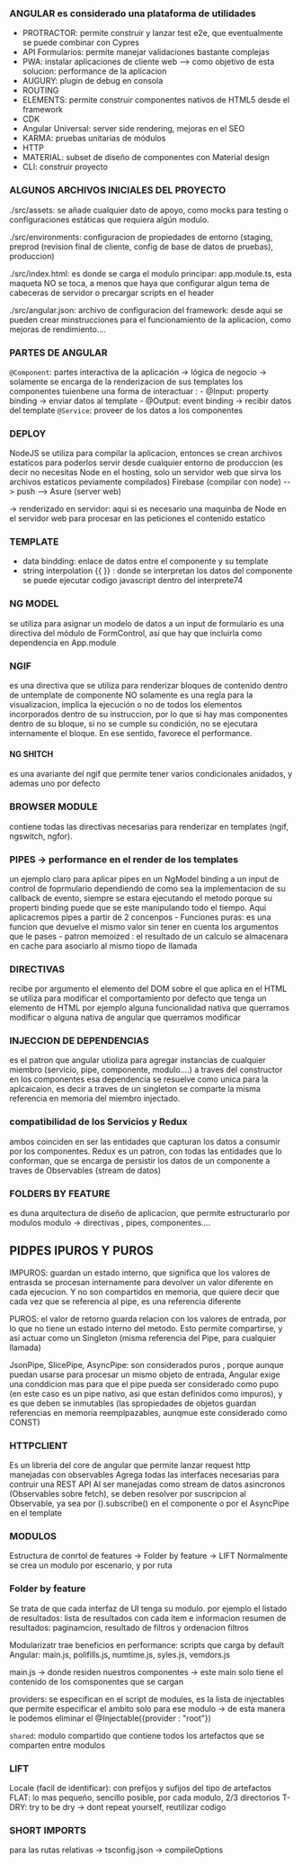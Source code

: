 ### ANGULAR es considerado una plataforma de utilidades

- PROTRACTOR: permite construir y lanzar test e2e, que eventualmente se puede combinar con Cypres
- API Formularios: permite manejar  validaciones bastante complejas
- PWA: instalar aplicaciones de cliente web --> como objetivo de esta solucion: performance de la aplicacion
- AUGURY: plugin de debug en consola
- ROUTING
- ELEMENTS: permite construir componentes nativos de HTML5 desde el framework
- CDK
- Angular Universal: server side rendering, mejoras en el SEO
- KARMA: pruebas unitarias de módulos
- HTTP
- MATERIAL: subset de diseño de componentes con Material design
- CLI: construir proyecto


### ALGUNOS ARCHIVOS INICIALES DEL PROYECTO
./src/assets: se añade cualquier dato de apoyo, como mocks para testing o configuraciones estáticas que requiera algún modulo.

./src/environments: configuracion de propiedades de entorno (staging, preprod (revision final de cliente, config de base de datos de pruebas), produccion)

./src/index.html: es donde se carga el modulo principar: app.module.ts, esta maqueta NO se toca, a menos que haya que configurar algun tema de cabeceras de servidor o precargar scripts en el header

./src/angular.json: archivo de configuracion del framework: desde aqui se pueden crear minstrucciones para el funcionamiento de la aplicacion, como mejoras de rendimiento....


### PARTES DE ANGULAR
`@Component`: partes interactiva de la aplicación -> lógica de negocio -> solamente se encarga de la renderizacion de sus templates
los componentes tuienbene una forma de interactuar :
    - @Input: property binding -> enviar datos al template
    - @Output: event binding -> recibir datos del template
`@Service`: proveer de los datos a los componentes  

### DEPLOY
NodeJS se utiliza para compilar la aplicacion, entonces se crean archivos estaticos para poderlos servir desde cualquier entorno de produccion (es decir no necesitas Node en el hosting, solo un servidor web que sirva los archivos estaticos peviamente compilados)
Firebase (compilar con node) --> push --> Asure (server web)

-> renderizado en servidor: aqui si es necesario una maquinba de Node en el servidor web para procesar en las peticiones el contenido estatico   


### TEMPLATE
- data bindding: enlace de datos entre el componente y su template
- string interpolation {{ }} : donde se interpretan los datos del componente
se puede ejecutar codigo javascript dentro del interprete74


### NG MODEL
se utiliza para asignar un modelo de datos a un input de formulario
es una directiva del módulo de FormControl, así que hay que incluirla como dependencia en App.module


### NGIF
es una directiva que se utiliza para renderizar bloques de contenido dentro de untemplate de componente
NO solamente es una regla para la visualizacion, implica la ejecución o no de todos los elementos incorporados dentro de su instruccion, por lo que si hay mas componentes dentro de su bloque, si no se cumple su condición, no se ejecutara internamente el bloque.
En ese sentido, favorece el performance.

#### NG SHITCH
es una avariante del ngif que permite tener varios condicionales anidados, y ademas uno por defecto


###  BROWSER MODULE
contiene todas las directivas necesarias para renderizar en templates (ngif, ngswitch, ngfor).

### PIPES -> performance en el render de los templates
un ejemplo claro para aplicar pipes en un NgModel binding a un input de control de foprmulario
dependiendo de como sea la implementacion de su callback de evento, siempre se estara ejecutando el metodo porque su properti binding puede que se este manipulando todo el tiempo.
Aqui aplicacremos pipes a partir de 2 concenpos
    - Funciones puras: es una funcion que devuelve el mismo valor sin tener en cuenta los argumentos que le pases
    - patron memoized : el resultado de un calculo se almacenara en cache para asociarlo al mismo tiopo de llamada
    

### DIRECTIVAS
recibe por argumento el elemento del DOM sobre el que aplica en el HTML
se utiliza para modificar el comportamiento por defecto que tenga un elemento de HTML
por ejemplo alguna funcionalidad nativa que querramos modificar
o alguna nativa de angular que querramos modificar


### INJECCION DE DEPENDENCIAS
es el patron que angular utioliza para agregar instancias de cualquier miembro (servicio, pipe, componente, modulo....) a traves del constructor en los componentes
esa dependencia se resuelve como unica para la aplcaicaion, es decir a traves de un singleton se comparte la misma referencia en memoria del miembro injectado.

### compatibilidad de los Servicios y Redux
ambos coinciden en ser las entidades que capturan los datos a consumir por los componentes.
Redux es un patron, con todas las entidades que lo conforman, que se encarga de persistir los datos de un componente a traves de Observables (stream de datos)

### FOLDERS BY FEATURE
es duna arquitectura de diseño de aplicacion, que permite estructurarlo por modulos
modulo -> directivas , pipes, componentes....


## PIDPES IPUROS Y PUROS
IMPUROS: guardan un estado interno, que significa que los valores de entrasda se procesan internamente para devolver un valor diferente en cada ejecucion. Y no son compartidos en memoria, que quiere decir que cada vez que se referencia al pipe, es una referencia diferente

PUROS: el valor de retorno guarda relacion con los valores de entrada, por lo que no tiene un estado interno del metodo. Esto permite compartirse, y asi actuar como un Singleton (misma referencia del Pipe, para cualquier llamada)

JsonPipe, SlicePipe, AsyncPipe: son considerados puros , porque aunque puedan usarse para procesar un mismo objeto de entrada, Angular exige una conddicion mas para que el pipe pueda ser considerado como pupo (en este caso es un pipe nativo, asi que estan definidos como impuros), y es que deben se inmutables (las spropiedades de objetos guardan referencias en memoria reemplpazables, aunqmue este considerado como CONST)

### HTTPCLIENT
Es un libreria del core de angular que permite lanzar request http manejadas con observables
Agrega todas las interfaces necesarias para contruir una REST API
Al ser manejadas como stream de datos asincronos (Observables sobre fetch), se  deben resolver por suscripcion al Observable,
ya sea por ().subscribe() en el componente o por el AsyncPipe en el template

### MODULOS
Estructura de conrtol de features -> Folder by feature -> LIFT
Normalmente se crea un modulo por escenario, y por ruta


### Folder by feature
Se trata de que cada interfaz de UI tenga su modulo.
por ejemplo el listado de resultados: lista de resultados con cada item e informacion
resumen de resultados: paginamcion, resultado de filtros y ordenacion
filtros
 
Modularizatr trae beneficios en performance: 
scripts que carga by default Angular: main.js, polifills.js, numtime.js, syles.js, vemdors.js

main.js -> donde residen nuestros componentes -> este main solo tiene el contenido de los comsponentes que se cargan

providers: se especifican en el script de modules, es la lista de injectables que permite especificar el ambito solo para ese modulo -> de esta manera le podemos eliminar el 
@Injectable({provider : "root"}) 

`shared`: modulo compartido que contiene todos los artefactos que se comparten entre modulos

### LIFT
Locale (facil de identificar): con prefijos y sufijos del tipo de artefactos
FLAT: lo mas pequeño, sencillo posible, por cada modulo, 2/3 directorios
T-DRY: try to be dry -> dont repeat yourself, reutilizar codigo


### SHORT IMPORTS
para las rutas relativas -> tsconfig.json -> compileOptions
